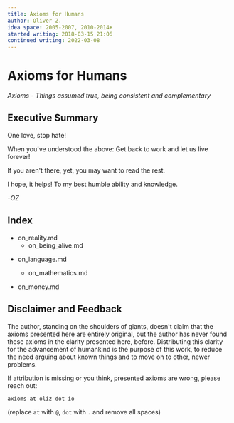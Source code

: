 ```yaml
---
title: Axioms for Humans
author: Oliver Z.
idea space: 2005-2007, 2010-2014+
started writing: 2018-03-15 21:06
continued writing: 2022-03-08
---
```


# Axioms for Humans

*Axioms - Things assumed true, being consistent and complementary*

## Executive Summary

One love, stop hate!

When you've understood the above:
Get back to work and let us live forever!

If you aren't there, yet, you may want to read the rest.

I hope, it helps!
To my best humble ability and knowledge.

*-OZ*

## Index

* on_reality.md
  - on_being_alive.md

<!-- - on_god.md -->

* on_language.md
  - on_mathematics.md

* on_money.md

## Disclaimer and Feedback

The author, standing on the shoulders of giants, doesn't claim that the axioms presented here are entirely original,
but the author has never found these axioms in the clarity presented here, before.
Distributing this clarity for the advancement of humankind is the purpose of this work,
to reduce the need arguing about known things and to move on to other, newer problems.

If attribution is missing or you think, presented axioms are wrong, please reach out:

```
axioms at oliz dot io
```

(replace `at` with `@`, `dot` with `.` and remove all spaces)



